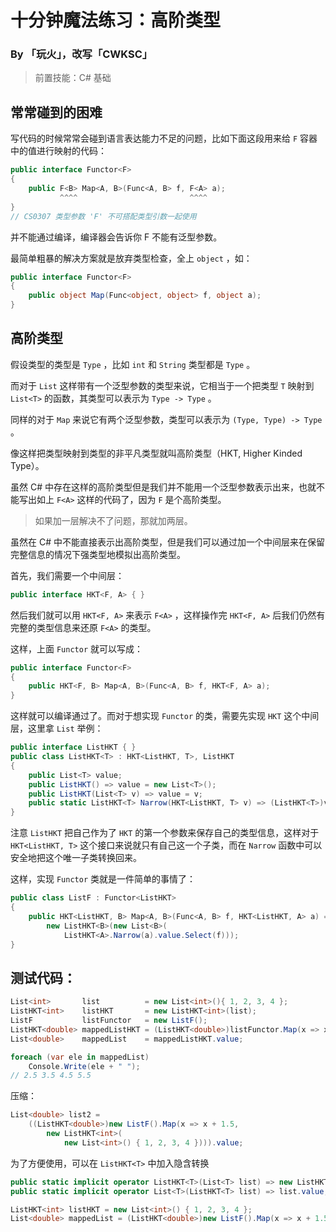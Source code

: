 # 十分钟魔法练习：高阶类型

### By 「玩火」，改写「CWKSC」

> 前置技能：C# 基础

## 常常碰到的困难

写代码的时候常常会碰到语言表达能力不足的问题，比如下面这段用来给 `F` 容器中的值进行映射的代码：

```csharp
public interface Functor<F>
{
    public F<B> Map<A, B>(Func<A, B> f, F<A> a);
           ^^^^                         ^^^^
}
// CS0307 类型参数 'F' 不可搭配类型引数一起使用
```

并不能通过编译，编译器会告诉你 F 不能有泛型参数。

最简单粗暴的解决方案就是放弃类型检查，全上 `object` ，如：

```csharp
public interface Functor<F>
{
    public object Map(Func<object, object> f, object a);
}
```

## 高阶类型

假设类型的类型是 `Type` ，比如 `int` 和 `String` 类型都是 `Type` 。

而对于 `List` 这样带有一个泛型参数的类型来说，它相当于一个把类型 `T` 映射到 `List<T>` 的函数，其类型可以表示为 `Type -> Type` 。

同样的对于 `Map` 来说它有两个泛型参数，类型可以表示为 `(Type, Type) -> Type` 。

像这样把类型映射到类型的非平凡类型就叫高阶类型（HKT, Higher Kinded Type）。

虽然 C# 中存在这样的高阶类型但是我们并不能用一个泛型参数表示出来，也就不能写出如上 `F<A>` 这样的代码了，因为 `F` 是个高阶类型。

> 如果加一层解决不了问题，那就加两层。

虽然在 C# 中不能直接表示出高阶类型，但是我们可以通过加一个中间层来在保留完整信息的情况下强类型地模拟出高阶类型。

首先，我们需要一个中间层：

```csharp
public interface HKT<F, A> { }
```

然后我们就可以用 `HKT<F, A>` 来表示 `F<A>` ，这样操作完 `HKT<F, A>` 后我们仍然有完整的类型信息来还原 `F<A>` 的类型。

这样，上面 `Functor` 就可以写成：

```csharp
public interface Functor<F>
{
    public HKT<F, B> Map<A, B>(Func<A, B> f, HKT<F, A> a);
}
```

这样就可以编译通过了。而对于想实现 `Functor` 的类，需要先实现 `HKT` 这个中间层，这里拿 `List` 举例：

```csharp
public interface ListHKT { }
public class ListHKT<T> : HKT<ListHKT, T>, ListHKT
{
    public List<T> value;
    public ListHKT() => value = new List<T>();
    public ListHKT(List<T> v) => value = v;
    public static ListHKT<T> Narrow(HKT<ListHKT, T> v) => (ListHKT<T>)v;
}
```

注意 `ListHKT` 把自己作为了 `HKT` 的第一个参数来保存自己的类型信息，这样对于 `HKT<ListHKT, T>` 这个接口来说就只有自己这一个子类，而在 `Narrow` 函数中可以安全地把这个唯一子类转换回来。

这样，实现 `Functor` 类就是一件简单的事情了：

```csharp
public class ListF : Functor<ListHKT>
{
    public HKT<ListHKT, B> Map<A, B>(Func<A, B> f, HKT<ListHKT, A> a) => 
        new ListHKT<B>(new List<B>(
            ListHKT<A>.Narrow(a).value.Select(f)));
}
```

## 测试代码：

```csharp
List<int>       list          = new List<int>(){ 1, 2, 3, 4 };
ListHKT<int>    listHKT       = new ListHKT<int>(list);
ListF           listFunctor   = new ListF();
ListHKT<double> mappedListHKT = (ListHKT<double>)listFunctor.Map(x => x + 1.5, listHKT);
List<double>    mappedList    = mappedListHKT.value;

foreach (var ele in mappedList)
    Console.Write(ele + " ");
// 2.5 3.5 4.5 5.5
```

压缩：

```csharp
List<double> list2 = 
    ((ListHKT<double>)new ListF().Map(x => x + 1.5,
        new ListHKT<int>(
            new List<int>() { 1, 2, 3, 4 }))).value;
```

为了方便使用，可以在 `ListHKT<T>` 中加入隐含转换

```csharp
public static implicit operator ListHKT<T>(List<T> list) => new ListHKT<T>(list);
public static implicit operator List<T>(ListHKT<T> list) => list.value;
```

```csharp
ListHKT<int> listHKT = new List<int>() { 1, 2, 3, 4 };
List<double> mappedList = (ListHKT<double>)new ListF().Map(x => x + 1.5, listHKT);
```

